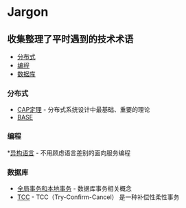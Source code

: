# Jargon

## 收集整理了平时遇到的技术术语

- [分布式](#分布式)
- [编程](#编程)
- [数据库](#数据库)

### 分布式
* [CAP定理](https://github.com/taojintianxia/jargon/blob/master/distribution/CAP.md) - 分布式系统设计中最基础、重要的理论
* [BASE]()

### 编程
*[异构语言](https://github.com/taojintianxia/jargon/blob/master/coding/异构.md) - 不用顾虑语言差别的面向服务编程

### 数据库
* [全局事务和本地事务](https://github.com/taojintianxia/jargon/blob/master/database/transaction/%E5%85%A8%E5%B1%80%E4%BA%8B%E5%8A%A1%E5%92%8C%E6%9C%AC%E5%9C%B0%E4%BA%8B%E5%8A%A1.md) - 数据库事务相关概念
* [TCC](https://github.com/taojintianxia/jargon/blob/master/database/transaction/TCC.md) - TCC（Try-Confirm-Cancel） 是一种补偿性柔性事务